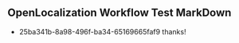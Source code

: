 ## OpenLocalization Workflow Test MarkDown

* 25ba341b-8a98-496f-ba34-65169665faf9 
thanks!



<!--HONumber=Jan16_HO3-->
